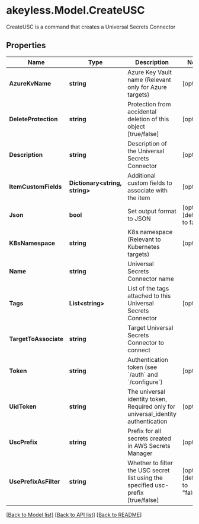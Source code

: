# akeyless.Model.CreateUSC
CreateUSC is a command that creates a Universal Secrets Connector

## Properties

Name | Type | Description | Notes
------------ | ------------- | ------------- | -------------
**AzureKvName** | **string** | Azure Key Vault name (Relevant only for Azure targets) | [optional] 
**DeleteProtection** | **string** | Protection from accidental deletion of this object [true/false] | [optional] 
**Description** | **string** | Description of the Universal Secrets Connector | [optional] 
**ItemCustomFields** | **Dictionary&lt;string, string&gt;** | Additional custom fields to associate with the item | [optional] 
**Json** | **bool** | Set output format to JSON | [optional] [default to false]
**K8sNamespace** | **string** | K8s namespace (Relevant to Kubernetes targets) | [optional] 
**Name** | **string** | Universal Secrets Connector name | 
**Tags** | **List&lt;string&gt;** | List of the tags attached to this Universal Secrets Connector | [optional] 
**TargetToAssociate** | **string** | Target Universal Secrets Connector to connect | 
**Token** | **string** | Authentication token (see &#x60;/auth&#x60; and &#x60;/configure&#x60;) | [optional] 
**UidToken** | **string** | The universal identity token, Required only for universal_identity authentication | [optional] 
**UscPrefix** | **string** | Prefix for all secrets created in AWS Secrets Manager | [optional] 
**UsePrefixAsFilter** | **string** | Whether to filter the USC secret list using the specified usc-prefix [true/false] | [optional] [default to "false"]

[[Back to Model list]](../README.md#documentation-for-models) [[Back to API list]](../README.md#documentation-for-api-endpoints) [[Back to README]](../README.md)

